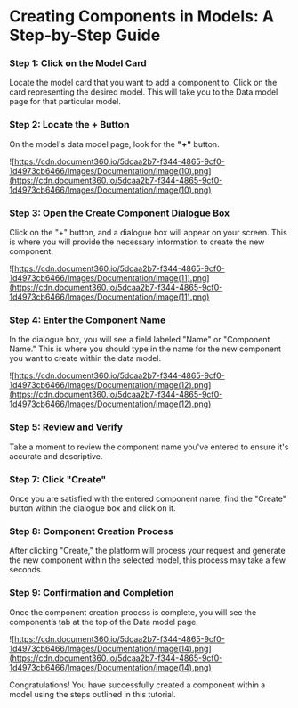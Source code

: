 # Creating Components in Models: A Step-by-Step Guide

### **Step 1: Click on the Model Card**

Locate the model card that you want to add a component to. Click on the card representing the desired model. This will take you to the Data model page for that particular model.

### **Step 2: Locate the + Button**

On the model's data model page, look for the **"+"** button.

![https://cdn.document360.io/5dcaa2b7-f344-4865-9cf0-1d4973cb6466/Images/Documentation/image(10).png](https://cdn.document360.io/5dcaa2b7-f344-4865-9cf0-1d4973cb6466/Images/Documentation/image(10).png)

### **Step 3: Open the Create Component Dialogue Box**

Click on the "+" button, and a dialogue box will appear on your screen. This is where you will provide the necessary information to create the new component.

![https://cdn.document360.io/5dcaa2b7-f344-4865-9cf0-1d4973cb6466/Images/Documentation/image(11).png](https://cdn.document360.io/5dcaa2b7-f344-4865-9cf0-1d4973cb6466/Images/Documentation/image(11).png)

### **Step 4: Enter the Component Name**

In the dialogue box, you will see a field labeled "Name" or "Component Name." This is where you should type in the name for the new component you want to create within the data model.

![https://cdn.document360.io/5dcaa2b7-f344-4865-9cf0-1d4973cb6466/Images/Documentation/image(12).png](https://cdn.document360.io/5dcaa2b7-f344-4865-9cf0-1d4973cb6466/Images/Documentation/image(12).png)

### **Step 5: Review and Verify**

Take a moment to review the component name you've entered to ensure it's accurate and descriptive.

### **Step 7: Click "Create"**

Once you are satisfied with the entered component name, find the "Create" button within the dialogue box and click on it.

### **Step 8: Component Creation Process**

After clicking "Create," the platform will process your request and generate the new component within the selected model, this process may take a few seconds.

### **Step 9: Confirmation and Completion**

Once the component creation process is complete, you will see the component’s tab at the top of the Data model page.

![https://cdn.document360.io/5dcaa2b7-f344-4865-9cf0-1d4973cb6466/Images/Documentation/image(14).png](https://cdn.document360.io/5dcaa2b7-f344-4865-9cf0-1d4973cb6466/Images/Documentation/image(14).png)

Congratulations! You have successfully created a component within a model using the steps outlined in this tutorial.